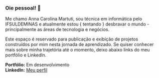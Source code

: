 ### Oie pessoal! 👋
Me chamo Anna Carolina Martuti, sou técnica em informática pelo IFSULDEMINAS e atualmente estou { tentando } desbravar o mundo - principalmente as áreas de tecnologia e negócios. 

Este espaço é reservado para publicação e exibição de projetos construídos por mim nesta jornada de aprendizado. Se quiser conhecer mais sobre minha trajetória até o momento, deixo abaixo links do meu portfólio e LinkedIn. <br>

<strong>Portfólio:</strong> Em desenvolvimento <br>
<strong>LinkedIn:</strong> <a href="https://www.linkedin.com/in/amartuti" > Meu perfil </a> <br>

<!--
**martuti/martuti** is a ✨ _special_ ✨ repository because its `README.md` (this file) appears on your GitHub profile.

Here are some ideas to get you started:

- 🔭 I’m currently working on ...
- 🌱 I’m currently learning ...
- 👯 I’m looking to collaborate on ...
- 🤔 I’m looking for help with ...
- 💬 Ask me about ...
- 📫 How to reach me: ...
- 😄 Pronouns: ...
- ⚡ Fun fact: ...
-->
